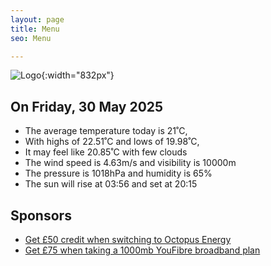 ```yaml
---
layout: page
title: Menu
seo: Menu

---
```


![Logo](/images/logo.jpg){:width="832px"}

<!-- weather_marker starts -->
## On Friday, 30 May 2025

- The average temperature today is 21˚C,
- With highs of 22.51˚C and lows of 19.98˚C,
- It may feel like 20.85˚C with few clouds
- The wind speed is 4.63m/s and visibility is 10000m
- The pressure is 1018hPa and humidity is 65%
- The sun will rise at 03:56 and set at 20:15

<!-- weather_marker ends -->

## Sponsors

- [Get £50 credit when switching to Octopus Energy](https://bit.ly/3oD1nnS)
- [Get £75 when taking a 1000mb YouFibre broadband plan](https://aklam.io/91zWhU?)
